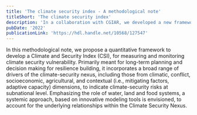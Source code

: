 ```yaml
---
title: 'The climate security index - A methodological note'
titleShort: 'The climate security index'
description: 'In a collaboration with CGIAR, we developed a new framework to assess the climate security risk of a country. The aim is to bring together ideas from different fields to build a holistic framework.'
pubDate: '2022'
publicationLink: 'https://hdl.handle.net/10568/127547'
---
```


In this methodological note, we propose a quantitative framework to develop a Climate and Security Index (CSI), for measuring and monitoring climate security vulnerability. Primarily meant for long-term planning and decision making for resilience building, it incorporates a broad range of drivers of the climate-security nexus, including those from climatic, conflict, socioeconomic, agricultural, and contextual (i.e., mitigating factors, adaptive capacity) dimensions, to indicate climate-security risks at subnational level. Emphasizing the role of water, land and food systems, a systemic approach, based on innovative modeling tools is envisioned, to account for the underlying relationships within the Climate Security Nexus.